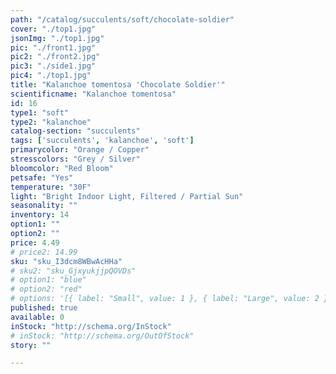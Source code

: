 ```yaml
---
path: "/catalog/succulents/soft/chocolate-soldier"
cover: "./top1.jpg"
jsonImg: "./top1.jpg"
pic: "./front1.jpg"
pic2: "./front2.jpg"
pic3: "./side1.jpg"
pic4: "./top1.jpg"
title: "Kalanchoe tomentosa 'Chocolate Soldier'"
scientificname: "Kalanchoe tomentosa"
id: 16
type1: "soft"
type2: "kalanchoe"
catalog-section: "succulents"
tags: ['succulents', 'kalanchoe', 'soft']
primarycolor: "Orange / Copper"
stresscolors: "Grey / Silver"
bloomcolor: "Red Bloom"
petsafe: "Yes"
temperature: "30F"
light: "Bright Indoor Light, Filtered / Partial Sun"
seasonality: ""
inventory: 14
option1: ""
option2: ""
price: 4.49
# price2: 14.99
sku: "sku_I3dcm8WBwAcHHa"
# sku2: "sku_GjxyukjjpQOVDs"
# option1: "blue"
# option2: "red"
# options: '[{ label: "Small", value: 1 }, { label: "Large", value: 2 }]'
published: true
available: 0
inStock: "http://schema.org/InStock"
# inStock: "http://schema.org/OutOfStock"
story: ""

---
```

